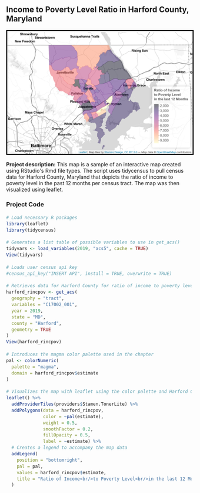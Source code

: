 ## Income to Poverty Level Ratio in Harford County, Maryland 

<img style="border:3px solid black;" src="Screen Shot 2022-02-21 at 10.09.36 PM.png?raw=true"/>

**Project description:** This map is a sample of an interactive map created using RStudio's Rmd file types. The script uses tidycensus to pull census data for Harford County, Maryland that depicts the ratio of income to poverty level in the past 12 months per census tract. The map was then visualized using leaflet. 

### Project Code

```r
# Load necessary R packages
library(leaflet)
library(tidycensus)

# Generates a list table of possible variables to use in get_acs()
tidyvars <- load_variables(2019, "acs5", cache = TRUE)
View(tidyvars)

# Loads user census api key
#census_api_key("INSERT API", install = TRUE, overwrite = TRUE)

# Retrieves data for Harford County for ratio of income to poverty level in the past 12 months
harford_rincpov <- get_acs(
  geography = "tract",
  variables = "C17002_001",
  year = 2019,
  state = "MD",
  county = "Harford",
  geometry = TRUE
)
View(harford_rincpov)

# Introduces the magma color palette used in the chapter
pal <- colorNumeric(
  palette = "magma",
  domain = harford_rincpov$estimate
)

# Visualizes the map with leaflet using the color palette and Harford County data
leaflet() %>%
  addProviderTiles(providers$Stamen.TonerLite) %>%
  addPolygons(data = harford_rincpov,
              color = ~pal(estimate),
              weight = 0.5,
              smoothFactor = 0.2,
              fillOpacity = 0.5,
              label = ~estimate) %>%
  # Creates a legend to accompany the map data
  addLegend(
    position = "bottomright",
    pal = pal,
    values = harford_rincpov$estimate,
    title = "Ratio of Income<br/>to Poverty Level<br/>in the last 12 Months"
  )
```

